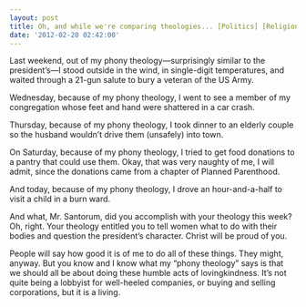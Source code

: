 ```yaml
---
layout: post
title: Oh, and while we're comparing theologies... [Politics] [Religion]
date: '2012-02-20 02:42:00'
---
```



Last weekend, out of my phony theology—surprisingly similar to the president’s—I stood outside in the wind, in single-digit temperatures, and waited through a 21-gun salute to bury a veteran of the US Army.

Wednesday, because of my phony theology, I went to see a member of my congregation whose feet and hand were shattered in a car crash.

Thursday, because of my phony theology, I took dinner to an elderly couple so the husband wouldn’t drive them (unsafely) into town.

On Saturday, because of my phony theology, I tried to get food donations to a pantry that could use them. Okay, that was very naughty of me, I will admit, since the donations came from a chapter of Planned Parenthood.

And today, because of my phony theology, I drove an hour-and-a-half to visit a child in a burn ward.

And what, Mr. Santorum, did you accomplish with your theology this week? Oh, right. Your theology entitled you to tell women what to do with their bodies and question the president’s character. Christ will be proud of you.

People will say how good it is of me to do all of these things. They might, anyway. But you know and I know what my “phony theology” says is that we should all be about doing these humble acts of lovingkindness. It’s not quite being a lobbyist for well-heeled companies, or buying and selling corporations, but it is a living.


